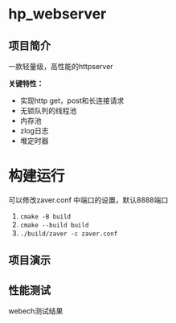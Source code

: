 # hp_webserver

## 项目简介
一款轻量级，高性能的httpserver

**关键特性：**
* 实现http get，post和长连接请求
* 无锁队列的线程池
* 内存池
* zlog日志
* 堆定时器

# 构建运行
可以修改zaver.conf 中端口的设置，默认8888端口
1. `cmake -B build`
2. `cmake --build build`
3. `./build/zaver -c zaver.conf`

## 项目演示


## 性能测试
webech测试结果


